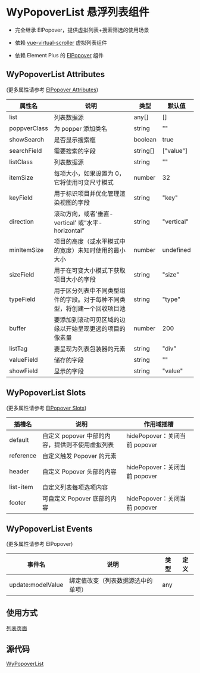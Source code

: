 # WyPopoverList 悬浮列表组件

- 完全继承 ElPopover，提供虚拟列表+搜索筛选的使用场景

- 依赖 [vue-virtual-scroller](https://www.npmjs.com/package/vue-virtual-scroller) 虚拟列表组件

- 依赖 Element Plus 的 [ElPopover](https://element-plus.gitee.io/zh-CN/component/popover.html) 组件

## WyPopoverList Attributes

(更多属性请参考 [ElPopover Attributes](https://element-plus.gitee.io/zh-CN/component/popover.html#%E6%8C%87%E4%BB%A4:~:text=Click%20me-,Attributes,-%23))

| 属性名        | 说明           | 类型  | 默认值 |
| ------------- | ------------- | ----- | ----- |
| list | 列表数据源 | any[]  | [] |
| poppverClass | 为 popper 添加类名 | string  | "" |
| showSearch | 是否显示搜索框 | boolean  | true |
| searchField | 需要搜索的字段 | string[]  | ["value"] |
| listClass | 列表数据源 | string  | "" |
| itemSize | 每项大小，如果设置为 0，它将使用可变尺寸模式 | number  | 32 |
| keyField | 用于标识项目并优化管理渲染视图的字段 | string  | "key" |
| direction | 滚动方向，或者'垂直-vertical' 或“水平-horizontal” | string  | "vertical" |
| minItemSize | 项目的高度（或水平模式中的宽度）未知时使用的最小大小 | number | undefined  | undefined |
| sizeField | 用于在可变大小模式下获取项目大小的字段 | string  | "size" |
| typeField | 用于区分列表中不同类型组件的字段。对于每种不同类型，将创建一个回收项目池 | string  | "type" |
| buffer | 要添加到滚动可见区域的边缘以开始呈现更远的项目的像素量 | number  | 200 |
| listTag | 要呈现为列表包装器的元素 | string  | "div" |
| valueField | 储存的字段 | string  | "" |
| showField | 显示的字段 | string  | "value" |

## WyPopoverList Slots

(更多属性请参考 [ElPopover Slots](https://element-plus.gitee.io/zh-CN/component/popover.html#slots:~:text=%E7%9A%84%20HTML%20%E5%85%83%E7%B4%A0-,Events,-%23))

| 插槽名        | 说明           | 作用域插槽 |
| ------------- | ------------- | ------------- |
| default |  自定义 popover 中部的内容，提供则不使用虚拟列表 | hidePopover：关闭当前 popover<br> |
| reference |  自定义触发 Popover 的元素 |  |
| header |  自定义 Popover 头部的内容 | hidePopover：关闭当前 popover<br> |
| list-item |  自定义列表每项选项内容 |  |
|footer |  可自定义 Popover 底部的内容 | hidePopover：关闭当前 popover<br> |

## WyPopoverList Events

(更多属性请参考 ElPopover)

| 事件名        | 说明           | 类型  | 定义 |
| ------------- | ------------- | ----- | ----- |
| update:modelValue | 绑定值改变（列表数据源选中的单项） | any |  |

## 使用方式

[列表页面](https://little-star227.gitee.io/wy-vue3-vite-basic/#/list)

## 源代码

[WyPopoverList](https://gitee.com/little-star227/wy-vue3-vite-basic/blob/master/src/components/WyPopoverList/index.vue)
